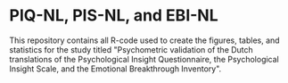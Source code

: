 # PIQ-NL, PIS-NL, and EBI-NL
 This repository contains all R-code used to create the figures, tables, and statistics for the study titled "Psychometric validation of the Dutch translations of the Psychological Insight Questionnaire, the Psychological Insight Scale, and the Emotional Breakthrough Inventory".
